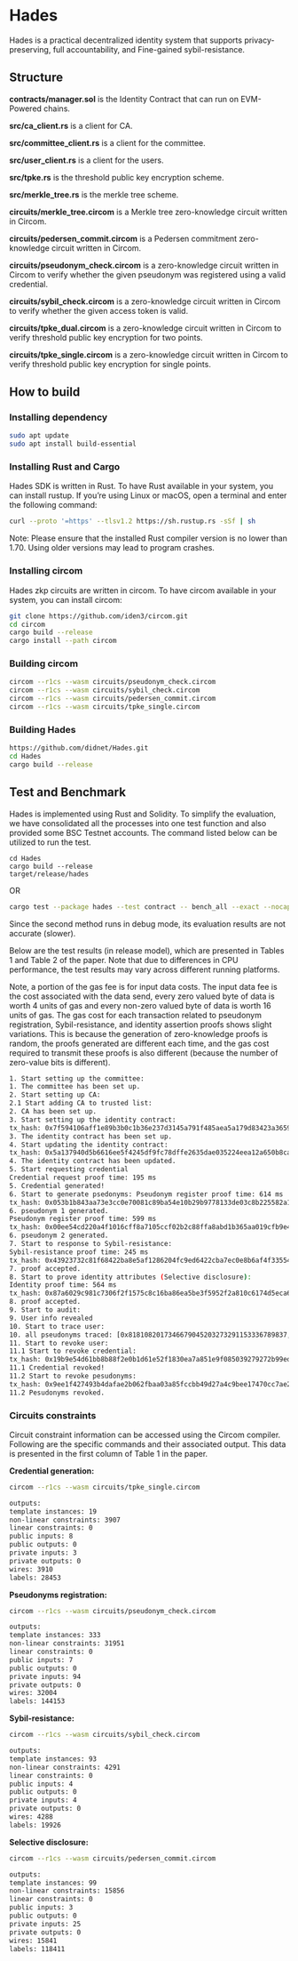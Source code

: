 # Hades
Hades is a practical decentralized identity system that supports privacy-preserving, full accountability, and Fine-gained sybil-resistance.


## Structure

**contracts/manager.sol** is the Identity Contract that can run on EVM-Powered chains.

**src/ca_client.rs** is a client for CA.

**src/committee_client.rs** is a client for the committee.

**src/user_client.rs** is a client for the users.

**src/tpke.rs** is the threshold public key encryption scheme.

**src/merkle_tree.rs** is the merkle tree scheme.

**circuits/merkle_tree.circom** is a Merkle tree zero-knowledge circuit written in Circom.

**circuits/pedersen_commit.circom** is a Pedersen commitment zero-knowledge circuit written in Circom.

**circuits/pseudonym_check.circom** is a zero-knowledge circuit written in Circom to verify whether the given pseudonym was registered using a valid credential.

**circuits/sybil_check.circom** is a zero-knowledge circuit written in Circom to verify whether the given access token is valid.

**circuits/tpke_dual.circom** is a zero-knowledge circuit written in Circom to verify threshold public key encryption for two points.

**circuits/tpke_single.circom** is a zero-knowledge circuit written in Circom to verify threshold public key encryption for single points.

## How to build

### Installing dependency

```bash
sudo apt update
sudo apt install build-essential
```

### Installing Rust and Cargo

Hades SDK is written in Rust. To have Rust available in your system, you can install rustup. If you’re using Linux or macOS, open a terminal and enter the following command:

```bash
curl --proto '=https' --tlsv1.2 https://sh.rustup.rs -sSf | sh
```

Note: Please ensure that the installed Rust compiler version is no lower than 1.70. Using older versions may lead to program crashes.

### Installing circom

Hades zkp circuits are written in circom. To have circom available in your system, you can install circom:

```bash
git clone https://github.com/iden3/circom.git
cd circom
cargo build --release
cargo install --path circom
```

### Building circom

```bash
circom --r1cs --wasm circuits/pseudonym_check.circom
circom --r1cs --wasm circuits/sybil_check.circom
circom --r1cs --wasm circuits/pedersen_commit.circom
circom --r1cs --wasm circuits/tpke_single.circom
```

### Building Hades

```bash
https://github.com/didnet/Hades.git
cd Hades
cargo build --release
```



## Test and Benchmark

Hades is implemented using Rust and Solidity. 
To simplify the evaluation, we have consolidated all the processes into one test function and also provided some BSC Testnet accounts. 
The command listed below can be utilized to run the test.

```
cd Hades
cargo build --release
target/release/hades
```
OR
```bash
cargo test --package hades --test contract -- bench_all --exact --nocapture
```
Since the second method runs in debug mode, its evaluation results are not accurate (slower).

Below are the test results (in release model), which are presented in Tables 1 and Table 2 of the paper.
Note that due to differences in CPU performance, the test results may vary across different running platforms.

Note, a portion of the gas fee is for input data costs. The input data fee is the cost associated with the data send, every zero valued byte of data is worth 4 units of gas and every non-zero valued byte of data is worth 16 units of gas. 
The gas cost for each transaction related to pseudonym registration, Sybil-resistance, and identity assertion proofs shows slight variations.
This is because the generation of zero-knowledge proofs is random, the proofs generated are different each time, and the gas cost required to transmit these proofs is also different (because the number of zero-value bits is different).

```bash
1. Start setting up the committee:
1. The committee has been set up.
2. Start setting up CA:
2.1 Start adding CA to trusted list:
2. CA has been set up.
3. Start setting up the identity contract:
tx_hash: 0x7f594106aff1e89b3b0c1b36e237d3145a791f485aea5a179d83423a3659614e, Gas_used: Some(29364)
3. The identity contract has been set up.
4. Start updating the identity contract:
tx_hash: 0x5a137940d5b6616ee5f4245df9fc78dffe2635dae035224eea12a650b8cad527, Gas_used: Some(88955)
4. The identity contract has been updated.
5. Start requesting credential
Credential request proof time: 195 ms
5. Credential generated!
6. Start to generate psedonyms: Pseudonym register proof time: 614 ms
tx_hash: 0x053b1b843aa73e3cc0e70081c89ba54e10b29b9778133de03c8b225582a10cd0, Gas_used: Some(337101)
6. pseudonym 1 generated.
Pseudonym register proof time: 599 ms
tx_hash: 0x00ee54cd220a4f1016cff8a7105ccf02b2c88ffa8abd1b365aa019cfb9e419d9, Gas_used: Some(337137)
6. pseudonym 2 generated.
7. Start to response to Sybil-resistance:
Sybil-resistance proof time: 245 ms
tx_hash: 0x43923732c81f68422ba8e5af1286204fc9ed6422cba7ec0e8b6af4f3355461d2, Gas_used: Some(249614)
7. proof accepted.
8. Start to prove identity attributes (Selective disclosure):
Identity proof time: 564 ms
tx_hash: 0x87a6029c981c7306f2f1575c8c16ba86ea5be3f5952f2a810c6174d5eca642ff, Gas_used: Some(232644)
8. proof accepted.
9. Start to audit:
9. User info revealed
10. Start to trace user:
10. all pseudonyms traced: [0x8181082017346679045203273291153336789837, 0x0056927037680436204345599445309492724824]
11. Start to revoke user:
11.1 Start to revoke credential:
tx_hash: 0x19b9e54d61bb8b88f2e0b1d61e52f1830ea7a851e9f085039279272b99ed86bb, Gas_used: Some(88955)
11.1 Credential revoked!
11.2 Start to revoke pesudonyms:
tx_hash: 0x9ee1f427493b4dafae2b062fbaa03a85fccbb49d27a4c9bee17470cc7ae20814, Gas_used: Some(46617)
11.2 Pesudonyms revoked.
```

### Circuits  constraints

Circuit constraint information can be accessed using the Circom compiler. Following are the specific commands and their associated output.
This data is presented in the first column of Table 1 in the paper.

**Credential generation:**

```bash
circom --r1cs --wasm circuits/tpke_single.circom

outputs:
template instances: 19
non-linear constraints: 3907
linear constraints: 0
public inputs: 8
public outputs: 0
private inputs: 3
private outputs: 0
wires: 3910
labels: 28453
```

**Pseudonyms registration:**

```bash
circom --r1cs --wasm circuits/pseudonym_check.circom

outputs:
template instances: 333
non-linear constraints: 31951
linear constraints: 0
public inputs: 7
public outputs: 0
private inputs: 94
private outputs: 0
wires: 32004
labels: 144153
```

**Sybil-resistance:**

```bash
circom --r1cs --wasm circuits/sybil_check.circom

outputs:
template instances: 93
non-linear constraints: 4291
linear constraints: 0
public inputs: 4
public outputs: 0
private inputs: 4
private outputs: 0
wires: 4288
labels: 19926
```

**Selective disclosure:**

```bash
circom --r1cs --wasm circuits/pedersen_commit.circom

outputs:
template instances: 99
non-linear constraints: 15856
linear constraints: 0
public inputs: 3
public outputs: 0
private inputs: 25
private outputs: 0
wires: 15841
labels: 118411
```